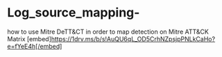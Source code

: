 # Log_source_mapping-
how to use Mitre DeTT&amp;CT in order to map detection on Mitre ATT&amp;CK Matrix
[embed]https://1drv.ms/b/s!AuQU6qL_OD5CrhNZpsjpPNLkCaHo?e=fYeE4h[/embed]
